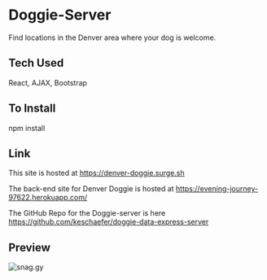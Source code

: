 # Doggie-Server 

Find locations in the Denver area where your dog is welcome.

## Tech Used

React, AJAX, Bootstrap

## To Install

npm install

## Link

This site is hosted at 
https://denver-doggie.surge.sh

The back-end site for Denver Doggie is hosted at 
https://evening-journey-97622.herokuapp.com/

The GitHub Repo for the Doggie-server is here https://github.com/keschaefer/doggie-data-express-server

## Preview

![snag.gy](https://snag.gy/5er0H1.jpg)